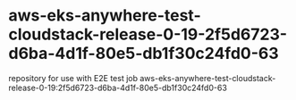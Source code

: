 # aws-eks-anywhere-test-cloudstack-release-0-19-2f5d6723-d6ba-4d1f-80e5-db1f30c24fd0-63
repository for use with E2E test job aws-eks-anywhere-test-cloudstack-release-0-19:2f5d6723-d6ba-4d1f-80e5-db1f30c24fd0-63

